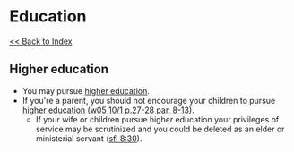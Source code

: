# Education

[<< Back to Index](index.md)

## Higher education

- You may pursue [higher education](terms/higher-education.md).
- If you're a parent, you should not encourage your children to pursue [higher education](terms/higher-education.md) ([w05 10/1 p.27-28 par. 8-13](https://wol.jw.org/en/wol/d/r1/lp-e/2005726?q=higher+education&p=sen#h=12)).
  - If your wife or children pursue higher education your privileges of service may be scrutinized and you could be deleted as an elder or ministerial servant ([sfl 8:30](references/sfl.md)).
